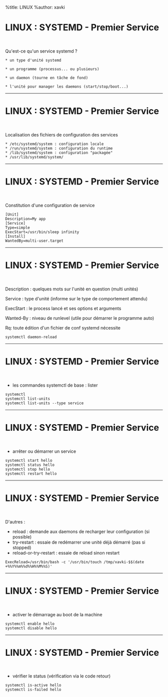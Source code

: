 %title: LINUX
%author: xavki


# LINUX : SYSTEMD - Premier Service


<br>

Qu'est-ce qu'un service systemd ?

	* un type d'unité systemd

	* un programme (processus... ou plusieurs)

	* un daemon (tourne en tâche de fond)

	* l'unité pour manager les daemons (start/stop/boot...)

---------------------------------------------------------------------------

# LINUX : SYSTEMD - Premier Service

<br>

Localisation des fichiers de configuration des services

    * /etc/systemd/system : configuration locale
    * /run/systemd/system : configuration du runtime
    * /lib/systemd/system : configuration "packagée"
    * /usr/lib/systemd/system/

---------------------------------------------------------------------------

# LINUX : SYSTEMD - Premier Service

<br>

Constitution d'une configuration de service

```
[Unit]
Description=My app
[Service]
Type=simple
ExecStart=/usr/bin/sleep infinity
[Install]
WantedBy=multi-user.target
```

---------------------------------------------------------------------------

# LINUX : SYSTEMD - Premier Service

<br>

Description : quelques mots sur l'unité en question (multi unités)

Service : type d'unité (informe sur le type de comportement attendu)

ExecStart : le process lancé et ses options et arguments

Wanted-By : niveau de runlevel (utile pour démarrer le programme auto)

Rq: toute édition d'un fichier de conf systemd nécessite

```
systemctl daemon-reload
```

---------------------------------------------------------------------------

# LINUX : SYSTEMD - Premier Service

<br>

* les commandes systemctl de base : lister

```
systemctl
systemctl list-units
systemctl list-units --type service
```

---------------------------------------------------------------------------

# LINUX : SYSTEMD - Premier Service

<br>

* arrêter ou démarrer un service

```
systemctl start hello
systemctl status hello
systemctl stop hello
systemctl restart hello
```

---------------------------------------------------------------------------

# LINUX : SYSTEMD - Premier Service

<br>

D'autres :

* reload : demande aux daemons de recharger leur configuration (si possible)
* try-restart : essaie de redémarrer une unité déjà démarré (pas si stopped)
* reload-or-try-restart : essaie de reload sinon restart

```
ExecReload=/usr/bin/bash -c '/usr/bin/touch /tmp/xavki-$$(date +%%Y%%m%%d%%H%%M%%S)'
```

---------------------------------------------------------------------------

# LINUX : SYSTEMD - Premier Service

<br>

* activer le démarrage au boot de la machine

```
systemctl enable hello
systemctl disable hello
```

---------------------------------------------------------------------------

# LINUX : SYSTEMD - Premier Service

<br>

* vérifier le status (vérification via le code retour)

```
systemctl is-active hello
systemctl is-failed hello
```
